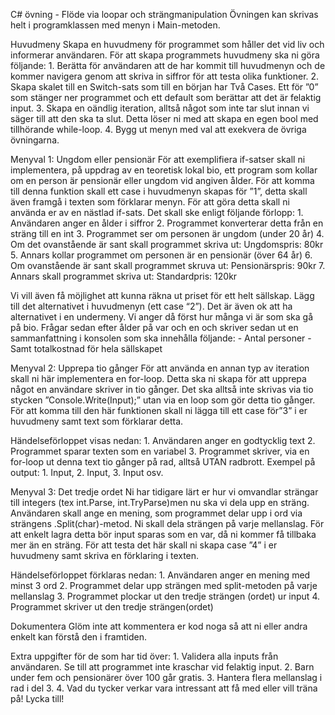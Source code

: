 C# övning - Flöde via loopar och strängmanipulation
Övningen kan skrivas helt i programklassen med menyn i Main-metoden.

Huvudmeny
Skapa en huvudmeny för programmet som håller det vid liv och informerar användaren. För att skapa programmets huvudmeny ska ni göra följande: 1. Berätta för användaren att de har kommit till huvudmenyn och de kommer navigera genom att skriva in siffror för att testa olika funktioner. 2. Skapa skalet till en Switch-sats som till en början har Två Cases. Ett för ”0” som stänger ner programmet och ett default som berättar att det är felaktig input. 3. Skapa en oändlig iteration, alltså något som inte tar slut innan vi säger till att den ska ta slut. Detta löser ni med att skapa en egen bool med tillhörande while-loop. 4. Bygg ut menyn med val att exekvera de övriga övningarna.

Menyval 1: Ungdom eller pensionär
För att exemplifiera if-satser skall ni implementera, på uppdrag av en teoretisk lokal bio, ett program som kollar om en person är pensionär eller ungdom vid angiven ålder. För att komma till denna funktion skall ett case i huvudmenyn skapas för ”1”, detta skall även framgå i texten som förklarar menyn. För att göra detta skall ni använda er av en nästlad if-sats. Det skall ske enligt följande förlopp: 1. Användaren anger en ålder i siffror 2. Programmet konverterar detta från en sträng till en int 3. Programmet ser om personen är ungdom (under 20 år) 4. Om det ovanstående är sant skall programmet skriva ut: Ungdomspris: 80kr 5. Annars kollar programmet om personen är en pensionär (över 64 år) 6. Om ovanstående är sant skall programmet skruva ut: Pensionärspris: 90kr 7. Annars skall programmet skriva ut: Standardpris: 120kr

Vi vill även få möjlighet att kunna räkna ut priset för ett helt sällskap. Lägg till det alternativet i huvudmenyn (ett case “2”). Det är även ok att ha alternativet i en undermeny. Vi anger då först hur många vi är som ska gå på bio. Frågar sedan efter ålder på var och en och skriver sedan ut en sammanfattning i konsolen som ska innehålla följande: - Antal personer - Samt totalkostnad för hela sällskapet

Menyval 2: Upprepa tio gånger
För att använda en annan typ av iteration skall ni här implementera en for-loop. Detta ska ni skapa för att upprepa något en användare skriver in tio gånger. Det ska alltså inte skrivas via tio stycken ”Console.Write(Input);” utan via en loop som gör detta tio gånger. För att komma till den här funktionen skall ni lägga till ett case för”3” i er huvudmeny samt text som förklarar detta.

Händelseförloppet visas nedan: 1. Användaren anger en godtycklig text 2. Programmet sparar texten som en variabel 3. Programmet skriver, via en for-loop ut denna text tio gånger på rad, alltså UTAN radbrott. Exempel på output: 1. Input, 2. Input, 3. Input osv.

Menyval 3: Det tredje ordet
Ni har tidigare lärt er hur vi omvandlar strängar till integers (tex int.Parse, int.TryParse)men nu ska vi dela upp en sträng. Användaren skall ange en mening, som programmet delar upp i ord via strängens .Split(char)-metod. Ni skall dela strängen på varje mellanslag. För att enkelt lagra detta bör input sparas som en var, då ni kommer få tillbaka mer än en sträng. För att testa det här skall ni skapa case ”4” i er huvudmeny samt skriva en förklaring i texten.

Händelseförloppet förklaras nedan: 1. Användaren anger en mening med minst 3 ord 2. Programmet delar upp strängen med split-metoden på varje mellanslag 3. Programmet plockar ut den tredje strängen (ordet) ur input 4. Programmet skriver ut den tredje strängen(ordet)

Dokumentera
Glöm inte att kommentera er kod noga så att ni eller andra enkelt kan förstå den i framtiden.

Extra uppgifter för de som har tid över: 1. Validera alla inputs från användaren. Se till att programmet inte kraschar vid felaktig input. 2. Barn under fem och pensionärer över 100 går gratis. 3. Hantera flera mellanslag i rad i del 3. 4. Vad du tycker verkar vara intressant att få med eller vill träna på! Lycka till!
